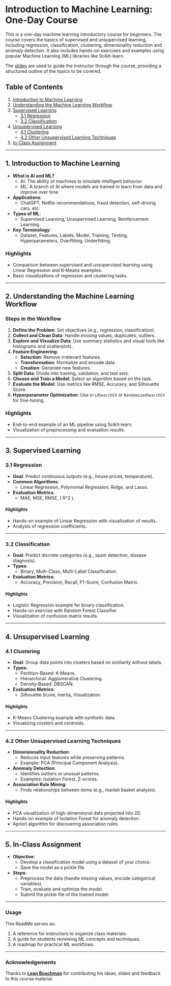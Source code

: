 

# Introduction to Machine Learning: One-Day Course 
This is a one-day machine learning introductory course for beginners. The course covers the basics of supervised and unsupervised learning, including regression, classification, clustering, dimensinality reduction and anomaly detection. It also includes hands-on exercises and examples using popular Machine Learning (ML) libraries like Scikit-learn.

The [slides](presentation/ML_intro.pdf) are used to guide the instructor through the course, providing a structured outline of the topics to be covered. 

## Table of Contents
1. [Introduction to Machine Learning](#1-introduction-to-machine-learning)
2. [Understanding the Machine Learning Workflow](#2-understanding-the-machine-learning-workflow)
3. [Supervised Learning](#3-supervised-learning)
   - [3.1 Regression](#31-regression)
   - [3.2 Classification](#32-classification)
4. [Unsupervised Learning](#4-unsupervised-learning)
   - [4.1 Clustering](#41-clustering)
   - [4.2 Other Unsupervised Learning Techniques](#42-other-unsupervised-learning-techniques)
5. [In-Class Assignment](#5-in-class-assignment)

---

## 1. Introduction to Machine Learning
- **What is AI and ML?**
  - AI: The ability of machines to simulate intelligent behavior.
  - ML: A branch of AI where models are trained to learn from data and improve over time.
- **Applications**:
  - ChatGPT, Netflix recommendations, fraud detection, self-driving cars, etc.
- **Types of ML**:
  - Supervised Learning, Unsupervised Learning, Reinforcement Learning.
- **Key Terminology**:
  - Dataset, Features, Labels, Model, Training, Testing, Hyperparameters, Overfitting, Underfitting.

### Highlights
- Comparison between supervised and unsupervised learning using Linear Regression and K-Means examples.
- Basic visualizations of regression and clustering tasks.


---

## 2. Understanding the Machine Learning Workflow

### Steps in the Workflow
1. **Define the Problem**: Set objectives (e.g., regression, classification).
2. **Collect and Clean Data**: Handle missing values, duplicates, outliers.
3. **Explore and Visualize Data**: Use summary statistics and visual tools like histograms and scatterplots.
4. **Feature Engineering**:
   - **Selection**: Remove irrelevant features.
   - **Transformation**: Normalize and encode data.
   - **Creation**: Generate new features.
5. **Split Data**: Divide into training, validation, and test sets.
6. **Choose and Train a Model**: Select an algorithm based on the task.
7. **Evaluate the Model**: Use metrics like RMSE, Accuracy, and Silhouette Score.
8. **Hyperparameter Optimization**: Use `GridSearchCV` or `RandomizedSearchCV` for fine-tuning.

### Highlights
- End-to-end example of an ML pipeline using Scikit-learn.
- Visualization of preprocessing and evaluation results.

---

## 3. Supervised Learning

### 3.1 Regression

- **Goal**: Predict continuous outputs (e.g., house prices, temperature).
- **Common Algorithms**:
  - Linear Regression, Polynomial Regression, Ridge, and Lasso.
- **Evaluation Metrics**:
  - MAE, MSE, RMSE, \( R^2 \).

#### Highlights
- Hands-on example of Linear Regression with visualization of results.
- Analysis of regression coefficients.

---

### 3.2 Classification

- **Goal**: Predict discrete categories (e.g., spam detection, disease diagnosis).
- **Types**:
  - Binary, Multi-Class, Multi-Label Classification.
- **Evaluation Metrics**:
  - Accuracy, Precision, Recall, F1-Score, Confusion Matrix.

#### Highlights
- Logistic Regression example for binary classification.
- Hands-on exercise with Random Forest Classifier.
- Visualization of confusion matrix results.

---

## 4. Unsupervised Learning

### 4.1 Clustering

- **Goal**: Group data points into clusters based on similarity without labels.
- **Types**:
  - Partition-Based: K-Means.
  - Hierarchical: Agglomerative Clustering.
  - Density-Based: DBSCAN.
- **Evaluation Metrics**:
  - Silhouette Score, Inertia, Visualization.

#### Highlights
- K-Means Clustering example with synthetic data.
- Visualizing clusters and centroids.

---

### 4.2 Other Unsupervised Learning Techniques

- **Dimensionality Reduction**:
  - Reduces input features while preserving patterns.
  - Example: PCA (Principal Component Analysis).
- **Anomaly Detection**:
  - Identifies outliers or unusual patterns.
  - Examples: Isolation Forest, Z-scores.
- **Association Rule Mining**:
  - Finds relationships between items (e.g., market basket analysis).

#### Highlights
- PCA visualization of high-dimensional data projected into 2D.
- Hands-on example of Isolation Forest for anomaly detection.
- Apriori algorithm for discovering association rules.

---

## 5. In-Class Assignment

- **Objective**:
  - Develop a classification model using a dataset of your choice.
  - Save the model as a pickle file.
- **Steps**:
  - Preprocess the data (handle missing values, encode categorical variables).
  - Train, evaluate and optimize the model.
  - Submit the pickle file of the trained model.

---

### Usage
This ReadMe serves as:
1. A reference for instructors to organize class materials.
2. A guide for students reviewing ML concepts and techniques.
3. A roadmap for practical ML workflows.

---

### Acknowledgements
Thanks to [**Leon Boschman**](https://github.com/lboschman) for contributing his ideas, slides and feedback to this course material.